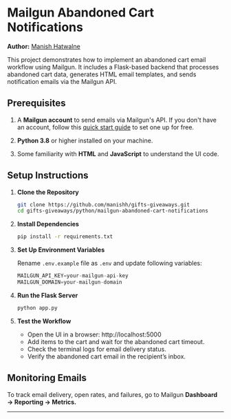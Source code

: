 # Mailgun Abandoned Cart Notifications

**Author:** [Manish Hatwalne](https://www.mailgun.com/blog/author/manish-hatwalne/)

This project demonstrates how to implement an abandoned cart email workflow using Mailgun. It includes a Flask-based backend that processes abandoned cart data, generates HTML email templates, and sends notification emails via the Mailgun API.



## Prerequisites

1. A **Mailgun account** to send emails via Mailgun's API. If you don't have an account, follow this [quick start guide](https://documentation.mailgun.com/docs/mailgun/quickstart-guide/quickstart/) to set one up for free.

2. **Python 3.8** or higher installed on your machine.

3. Some familiarity with **HTML** and **JavaScript** to understand the UI code.

## Setup Instructions

1. **Clone the Repository**  
   
   ```bash
   git clone https://github.com/manishh/gifts-giveaways.git
   cd gifts-giveaways/python/mailgun-abandoned-cart-notifications
   ```

2. **Install Dependencies**

   ```bash 
   pip install -r requirements.txt
   ```

3. **Set Up Environment Variables**

    Rename `.env.example` file as `.env` and update following variables:

    ```python
    MAILGUN_API_KEY=your-mailgun-api-key
    MAILGUN_DOMAIN=your-mailgun-domain
    ```
4. **Run the Flask Server**

   ```bash 
   python app.py
   ```

5. **Test the Workflow**

    - Open the UI in a browser: http://localhost:5000
    - Add items to the cart and wait for the abandoned cart timeout.
    - Check the terminal logs for email delivery status.
    - Verify the abandoned cart email in the recipient’s inbox.

## Monitoring Emails

To track email delivery, open rates, and failures, go to Mailgun **Dashboard → Reporting → Metrics.**

---


